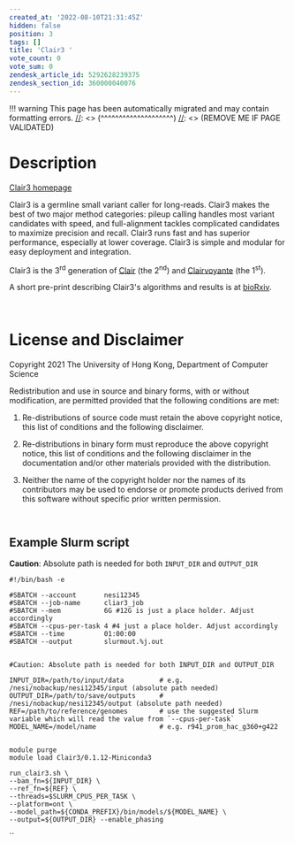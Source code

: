```yaml
---
created_at: '2022-08-10T21:31:45Z'
hidden: false
position: 3
tags: []
title: 'Clair3 '
vote_count: 0
vote_sum: 0
zendesk_article_id: 5292628239375
zendesk_section_id: 360000040076
---
```




[//]: <> (REMOVE ME IF PAGE VALIDATED)
[//]: <> (vvvvvvvvvvvvvvvvvvvv)
!!! warning
    This page has been automatically migrated and may contain formatting errors.
[//]: <> (^^^^^^^^^^^^^^^^^^^^)
[//]: <> (REMOVE ME IF PAGE VALIDATED)

# Description

[Clair3 homepage](https://github.com/HKU-BAL/Clair3)

Clair3 is a germline small variant caller for long-reads. Clair3 makes
the best of two major method categories: pileup calling handles most
variant candidates with speed, and full-alignment tackles complicated
candidates to maximize precision and recall. Clair3 runs fast and has
superior performance, especially at lower coverage. Clair3 is simple and
modular for easy deployment and integration.

Clair3 is the 3<sup>rd</sup> generation of
[Clair](https://github.com/HKU-BAL/Clair) (the 2<sup>nd</sup>) and
[Clairvoyante](https://github.com/aquaskyline/Clairvoyante) (the
1<sup>st</sup>).

A short pre-print describing Clair3's algorithms and results is at
[bioRxiv](https://www.biorxiv.org/content/10.1101/2021.12.29.474431v1).

 

# License and Disclaimer

Copyright 2021 The University of Hong Kong, Department of Computer
Science

Redistribution and use in source and binary forms, with or without
modification, are permitted provided that the following conditions are
met:

1.  Re-distributions of source code must retain the above copyright
    notice, this list of conditions and the following disclaimer.

2.  Re-distributions in binary form must reproduce the above copyright
    notice, this list of conditions and the following disclaimer in the
    documentation and/or other materials provided with the distribution.

3.  Neither the name of the copyright holder nor the names of its
    contributors may be used to endorse or promote products derived from
    this software without specific prior written permission.

``` sl
 
```

## Example Slurm script

**Caution**: Absolute path is needed for both `INPUT_DIR` and
`OUTPUT_DIR`  
  
  

``` sl
#!/bin/bash -e

#SBATCH --account       nesi12345
#SBATCH --job-name      cliar3_job
#SBATCH --mem           6G #12G is just a place holder. Adjust accordingly
#SBATCH --cpus-per-task 4 #4 just a place holder. Adjust accordingly
#SBATCH --time          01:00:00
#SBATCH --output        slurmout.%j.out


#Caution: Absolute path is needed for both INPUT_DIR and OUTPUT_DIR

INPUT_DIR=/path/to/input/data         # e.g. /nesi/nobackup/nesi12345/input (absolute path needed)
OUTPUT_DIR=/path/to/save/outputs      # /nesi/nobackup/nesi12345/output (absolute path needed)
REF=/path/to/reference/genomes        # use the suggested Slurm variable which will read the value from `--cpus-per-task`
MODEL_NAME=/model/name                # e.g. r941_prom_hac_g360+g422


module purge
module load Clair3/0.1.12-Miniconda3

run_clair3.sh \
--bam_fn=${INPUT_DIR} \
--ref_fn=${REF} \
--threads=$SLURM_CPUS_PER_TASK \
--platform=ont \
--model_path=${CONDA_PREFIX}/bin/models/${MODEL_NAME} \
--output=${OUTPUT_DIR} --enable_phasing
```

  
  
  
  

``
